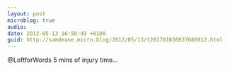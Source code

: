 ```yaml
---
layout: post
microblog: true
audio: 
date: 2012-05-13 16:50:49 +0100
guid: http://samdeane.micro.blog/2012/05/13/t201701036027686912.html
---
```

@LoftforWords 5 mins of injury time...
